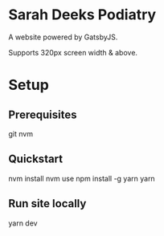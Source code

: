 # Sarah Deeks Podiatry

A website powered by GatsbyJS.

Supports 320px screen width & above.

# Setup 

## Prerequisites
git
nvm

## Quickstart
nvm install
nvm use
npm install -g yarn
yarn

## Run site locally
yarn dev
